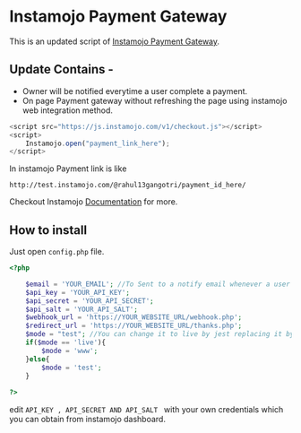 # Instamojo Payment Gateway

This is an updated script of [Instamojo Payment Gateway](https://www.hackerrahul.com/2017/10/integrate-instamojo-payment-gateway-php-mysql/).

## Update Contains -
- Owner will be notified everytime a user complete a payment.
- On page Payment gateway without refreshing the page using instamojo web integration method.
```javascript
<script src="https://js.instamojo.com/v1/checkout.js"></script>
<script>
	Instamojo.open("payment_link_here"); 
</script>
```
In instamojo Payment link is like
```
http://test.instamojo.com/@rahul13gangotri/payment_id_here/
```
Checkout Instamojo [Documentation](https://docs.instamojo.com/docs/) for more.

## How to install

Just open ```config.php``` file.

```php
<?php

	$email = 'YOUR_EMAIL'; //To Sent to a notify email whenever a user complete a payment.
	$api_key = 'YOUR_API_KEY';
	$api_secret = 'YOUR_API_SECRET';
	$api_salt = 'YOUR_API_SALT';
	$webhook_url = 'https://YOUR_WEBSITE_URL/webhook.php';
	$redirect_url = 'https://YOUR_WEBSITE_URL/thanks.php';
	$mode = "test"; //You can change it to live by jest replacing it by 'live'
	if($mode == 'live'){
		$mode = 'www';
	}else{
		$mode = 'test';
	}
    
?>
```

edit ```API_KEY , API_SECRET AND API_SALT ``` with your own credentials which you can obtain from instamojo dashboard.


